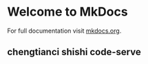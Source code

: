 # Welcome to MkDocs

For full documentation visit [mkdocs.org](http://mkdocs.org).

## chengtianci shishi code-serve

